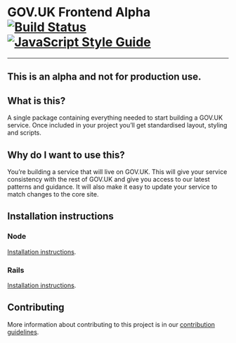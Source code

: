GOV.UK Frontend Alpha [![Build Status](https://travis-ci.org/alphagov/govuk_frontend_alpha.svg?branch=master)](https://travis-ci.org/alphagov/govuk_frontend_alpha) [![JavaScript Style Guide](https://img.shields.io/badge/code%20style-standard-brightgreen.svg)](http://standardjs.com/)
=====================

---
This is an alpha and not for production use.
---

## What is this?

A single package containing everything needed to start building a GOV.UK service. Once included in your project you’ll get standardised layout, styling and scripts.

## Why do I want to use this?

You’re building a service that will live on GOV.UK. This will give your service consistency with the rest of GOV.UK and give you access to our latest patterns and guidance. It will also make it easy to update your service to match changes to the core site.

## Installation instructions

### Node

[Installation instructions](docs/using-with-node.md).

### Rails

[Installation instructions](docs/using-with-rails.md).

## Contributing

More information about contributing to this project is in our [contribution guidelines](https://github.com/alphagov/govuk_frontend_alpha/blob/master/CONTRIBUTING.md).
